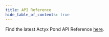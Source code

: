 ```yaml
---
title: API Reference
hide_table_of_contents: true
---
```


Find the latest Actyx Pond API Reference <a href="/@actyx/pond" target="_blank" rel="noopener noreferrer">here</a>.